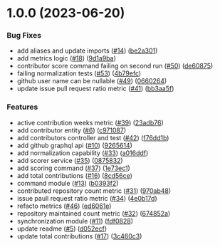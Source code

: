 # 1.0.0 (2023-06-20)


### Bug Fixes

* add aliases and update imports ([#14](https://github.com/brumaire-agency/howdusty/issues/14)) ([be2a301](https://github.com/brumaire-agency/howdusty/commit/be2a301c242e2870acd20f88cfa4114f48a1d6c4))
* add metrics logic ([#18](https://github.com/brumaire-agency/howdusty/issues/18)) ([9d1a9ba](https://github.com/brumaire-agency/howdusty/commit/9d1a9ba76bb80ae944396c34ff6c9bd69de38a0a))
* contributor score command failing on second run ([#50](https://github.com/brumaire-agency/howdusty/issues/50)) ([de60875](https://github.com/brumaire-agency/howdusty/commit/de6087550e8fb806b82c59d3c467c9a3717f8d86))
* failing normalization tests ([#53](https://github.com/brumaire-agency/howdusty/issues/53)) ([4b79efc](https://github.com/brumaire-agency/howdusty/commit/4b79efca2a1304803859d0cb9cc10a8b3c8b7204))
* github user name can be nullable ([#49](https://github.com/brumaire-agency/howdusty/issues/49)) ([0660264](https://github.com/brumaire-agency/howdusty/commit/06602647b786a6be187eebd927fce547fae61116))
* update issue pull request ratio metric ([#41](https://github.com/brumaire-agency/howdusty/issues/41)) ([bb3aa5f](https://github.com/brumaire-agency/howdusty/commit/bb3aa5f8ada6047f7fc570c4b59bb3dd12f77097))


### Features

* active contribution weeks metric ([#39](https://github.com/brumaire-agency/howdusty/issues/39)) ([23adb76](https://github.com/brumaire-agency/howdusty/commit/23adb760e7a68739422103ffb5930c0944cf0204))
* add contributor entity ([#6](https://github.com/brumaire-agency/howdusty/issues/6)) ([c971087](https://github.com/brumaire-agency/howdusty/commit/c9710874712f8a935061f8b55dd328e8375ecf75))
* add contributors controller and test ([#42](https://github.com/brumaire-agency/howdusty/issues/42)) ([f76dd1b](https://github.com/brumaire-agency/howdusty/commit/f76dd1b8b6b803f802acbd953c9eb279ff19c3e2))
* add github graphql api ([#10](https://github.com/brumaire-agency/howdusty/issues/10)) ([9265614](https://github.com/brumaire-agency/howdusty/commit/9265614bea706ffdad47cee95bdd125788e21578))
* add normalization capability ([#33](https://github.com/brumaire-agency/howdusty/issues/33)) ([a016ddf](https://github.com/brumaire-agency/howdusty/commit/a016ddf0448fc6332b3dc354c573c89210e389b1))
* add scorer service ([#35](https://github.com/brumaire-agency/howdusty/issues/35)) ([0875832](https://github.com/brumaire-agency/howdusty/commit/0875832dd49c5a06eff4889ee5768ce571fcbda9))
* add scoring command ([#37](https://github.com/brumaire-agency/howdusty/issues/37)) ([1e73ec1](https://github.com/brumaire-agency/howdusty/commit/1e73ec1251e7cf70dc617dad00f924f85641be7b))
* add total contributions ([#16](https://github.com/brumaire-agency/howdusty/issues/16)) ([8cd56ce](https://github.com/brumaire-agency/howdusty/commit/8cd56ce8628cecbff5f96626444b0a14ee337755))
* command module ([#13](https://github.com/brumaire-agency/howdusty/issues/13)) ([b0393f2](https://github.com/brumaire-agency/howdusty/commit/b0393f246f2438d6dc4098a1753e05d6a3cc1ca5))
* contributed repository count metric ([#31](https://github.com/brumaire-agency/howdusty/issues/31)) ([970ab48](https://github.com/brumaire-agency/howdusty/commit/970ab48c589b8082306c9bc34c5b2e29b7cc2003))
* issue paull request ratio metric ([#34](https://github.com/brumaire-agency/howdusty/issues/34)) ([4e0b17d](https://github.com/brumaire-agency/howdusty/commit/4e0b17d87617c8ac31679f0755da43068ed69dd4))
* refacto metrics ([#46](https://github.com/brumaire-agency/howdusty/issues/46)) ([ed6061e](https://github.com/brumaire-agency/howdusty/commit/ed6061ee06bd47e365b86fbd173955e7a198d341))
* repository maintained count metric ([#32](https://github.com/brumaire-agency/howdusty/issues/32)) ([674852a](https://github.com/brumaire-agency/howdusty/commit/674852a9a99b80b9b13b98e116c5b51ef09eaf3b))
* synchronization module ([#11](https://github.com/brumaire-agency/howdusty/issues/11)) ([fdf0828](https://github.com/brumaire-agency/howdusty/commit/fdf0828405c80414e92415978efd88373f37e300))
* update readme ([#5](https://github.com/brumaire-agency/howdusty/issues/5)) ([d052ecf](https://github.com/brumaire-agency/howdusty/commit/d052ecf39c01ee2bc933b4e8f893c40de66d8708))
* update total contributions ([#17](https://github.com/brumaire-agency/howdusty/issues/17)) ([3c460c3](https://github.com/brumaire-agency/howdusty/commit/3c460c34446b132dbde2f461c0e823d36609806b))